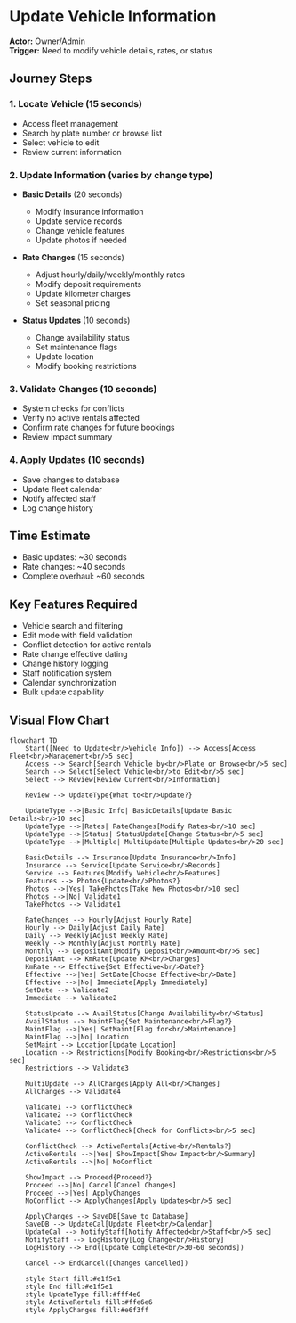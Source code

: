 # Update Vehicle Information

**Actor:** Owner/Admin  
**Trigger:** Need to modify vehicle details, rates, or status

## Journey Steps

### 1. Locate Vehicle (15 seconds)
- Access fleet management
- Search by plate number or browse list
- Select vehicle to edit
- Review current information

### 2. Update Information (varies by change type)
- **Basic Details** (20 seconds)
  - Modify insurance information
  - Update service records
  - Change vehicle features
  - Update photos if needed

- **Rate Changes** (15 seconds)
  - Adjust hourly/daily/weekly/monthly rates
  - Modify deposit requirements
  - Update kilometer charges
  - Set seasonal pricing

- **Status Updates** (10 seconds)
  - Change availability status
  - Set maintenance flags
  - Update location
  - Modify booking restrictions

### 3. Validate Changes (10 seconds)
- System checks for conflicts
- Verify no active rentals affected
- Confirm rate changes for future bookings
- Review impact summary

### 4. Apply Updates (10 seconds)
- Save changes to database
- Update fleet calendar
- Notify affected staff
- Log change history

## Time Estimate
- Basic updates: ~30 seconds
- Rate changes: ~40 seconds
- Complete overhaul: ~60 seconds

## Key Features Required
- Vehicle search and filtering
- Edit mode with field validation
- Conflict detection for active rentals
- Rate change effective dating
- Change history logging
- Staff notification system
- Calendar synchronization
- Bulk update capability

## Visual Flow Chart

```mermaid
flowchart TD
    Start([Need to Update<br/>Vehicle Info]) --> Access[Access Fleet<br/>Management<br/>5 sec]
    Access --> Search[Search Vehicle by<br/>Plate or Browse<br/>5 sec]
    Search --> Select[Select Vehicle<br/>to Edit<br/>5 sec]
    Select --> Review[Review Current<br/>Information]
    
    Review --> UpdateType{What to<br/>Update?}
    
    UpdateType -->|Basic Info| BasicDetails[Update Basic Details<br/>10 sec]
    UpdateType -->|Rates| RateChanges[Modify Rates<br/>10 sec]
    UpdateType -->|Status| StatusUpdate[Change Status<br/>5 sec]
    UpdateType -->|Multiple| MultiUpdate[Multiple Updates<br/>20 sec]
    
    BasicDetails --> Insurance[Update Insurance<br/>Info]
    Insurance --> Service[Update Service<br/>Records]
    Service --> Features[Modify Vehicle<br/>Features]
    Features --> Photos{Update<br/>Photos?}
    Photos -->|Yes| TakePhotos[Take New Photos<br/>10 sec]
    Photos -->|No| Validate1
    TakePhotos --> Validate1
    
    RateChanges --> Hourly[Adjust Hourly Rate]
    Hourly --> Daily[Adjust Daily Rate]
    Daily --> Weekly[Adjust Weekly Rate]
    Weekly --> Monthly[Adjust Monthly Rate]
    Monthly --> DepositAmt[Modify Deposit<br/>Amount<br/>5 sec]
    DepositAmt --> KmRate[Update KM<br/>Charges]
    KmRate --> Effective{Set Effective<br/>Date?}
    Effective -->|Yes| SetDate[Choose Effective<br/>Date]
    Effective -->|No| Immediate[Apply Immediately]
    SetDate --> Validate2
    Immediate --> Validate2
    
    StatusUpdate --> AvailStatus[Change Availability<br/>Status]
    AvailStatus --> MaintFlag{Set Maintenance<br/>Flag?}
    MaintFlag -->|Yes| SetMaint[Flag for<br/>Maintenance]
    MaintFlag -->|No| Location
    SetMaint --> Location[Update Location]
    Location --> Restrictions[Modify Booking<br/>Restrictions<br/>5 sec]
    Restrictions --> Validate3
    
    MultiUpdate --> AllChanges[Apply All<br/>Changes]
    AllChanges --> Validate4
    
    Validate1 --> ConflictCheck
    Validate2 --> ConflictCheck
    Validate3 --> ConflictCheck
    Validate4 --> ConflictCheck[Check for Conflicts<br/>5 sec]
    
    ConflictCheck --> ActiveRentals{Active<br/>Rentals?}
    ActiveRentals -->|Yes| ShowImpact[Show Impact<br/>Summary]
    ActiveRentals -->|No| NoConflict
    
    ShowImpact --> Proceed{Proceed?}
    Proceed -->|No| Cancel[Cancel Changes]
    Proceed -->|Yes| ApplyChanges
    NoConflict --> ApplyChanges[Apply Updates<br/>5 sec]
    
    ApplyChanges --> SaveDB[Save to Database]
    SaveDB --> UpdateCal[Update Fleet<br/>Calendar]
    UpdateCal --> NotifyStaff[Notify Affected<br/>Staff<br/>5 sec]
    NotifyStaff --> LogHistory[Log Change<br/>History]
    LogHistory --> End([Update Complete<br/>30-60 seconds])
    
    Cancel --> EndCancel([Changes Cancelled])
    
    style Start fill:#e1f5e1
    style End fill:#e1f5e1
    style UpdateType fill:#fff4e6
    style ActiveRentals fill:#ffe6e6
    style ApplyChanges fill:#e6f3ff
```